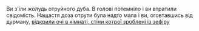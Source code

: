 Ви з'їли жолудь отруйного дуба. В голові потемніло і ви втратили свідомість.
Нащастя доза отрути була надто мала і ви, оговтавшись від дурману,
[відкрили очі в кімнаті, стіни котрої зроблені із зефіру](../../../../../marshmallow.md)
